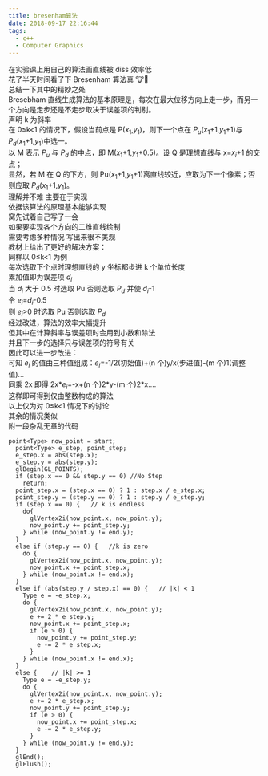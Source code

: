 ```yaml
---
title: bresenham算法
date: 2018-09-17 22:16:44
tags:
  - c++
  - Computer Graphics
---
```


在实验课上用自己的算法画直线被 diss 效率低  
花了半天时间看了下 Bresenham 算法真 🐮🍺  
总结一下其中的精妙之处  
Bresebham 直线生成算法的基本原理是，每次在最大位移方向上走一步，而另一个方向是走步还是不走步取决于误差项的判别。  
声明 k 为斜率  
在 0≤k<1 的情况下，假设当前点是 P($x_1$,$y_1$)，则下一个点在 $P_u$($x_1$+1,$y_1$+1)与 $P_d$($x_1$+1,$y_1$)中选一。  
以 M 表示 $P_u$ 与 $P_d$ 的中点，即 M($x_1$+1,$y_1$+0.5)。设 Q 是理想直线与 x=$x_i$+1 的交点；  
显然，若 M 在 Q 的下方，则 Pu($x_1$+1,$y_1$+1)离直线较近，应取为下一个像素；否则应取 $P_d$($x_1$+1,$y_1$)。  
理解并不难 主要在于实现  
依据该算法的原理基本能够实现  
窝先试着自己写了一会  
如果要实现各个方向的二维直线绘制  
需要考虑多种情况 写出来很不美观  
教材上给出了更好的解决方案：  
同样以 0≤k<1 为例  
每次选取下个点时理想直线的 y 坐标都步进 k 个单位长度  
累加值即为误差项 $d_i$  
当 $d_i$ 大于 0.5 时选取 Pu 否则选取 $P_d$ 并使 $d_i$-1  
令 $e_i$=$d_i$-0.5  
则 $e_i$>0 时选取 Pu 否则选取 $P_d$  
经过改进，算法的效率大幅提升  
但其中在计算斜率与误差项时会用到小数和除法  
并且下一步的选择只与误差项的符号有关  
因此可以进一步改进：  
可知 $e_i$ 的值由三种值组成：$e_i$=-1/2(初始值)+(n 个)y/x(步进值)-(m 个)1(调整值)...  
同乘 2x 即得 2x*$e_i$=-x+(n 个)2*y-(m 个)2\*x....  
这样即可得到仅由整数构成的算法  
以上仅为对 0≤k<1 情况下的讨论  
其余的情况类似  
附一段杂乱无章的代码

```
point<Type> now_point = start;
  point<Type> e_step, point_step;
  e_step.x = abs(step.x);
  e_step.y = abs(step.y);
  glBegin(GL_POINTS);
  if (step.x == 0 && step.y == 0) //No Step
    return;
  point_step.x = (step.x == 0) ? 1 : step.x / e_step.x;
  point_step.y = (step.y == 0) ? 1 : step.y / e_step.y;
  if (step.x == 0) {   // k is endless
    do{
      glVertex2i(now_point.x, now_point.y);
      now_point.y += point_step.y;
    } while (now_point.y != end.y);
  }
  else if (step.y == 0) {   //k is zero
    do {
      glVertex2i(now_point.x, now_point.y);
      now_point.x += point_step.x;
    } while (now_point.x != end.x);
  }
  else if (abs(step.y / step.x) == 0) {   // |k| < 1
    Type e = -e_step.x;
    do {
      glVertex2i(now_point.x, now_point.y);
      e += 2 * e_step.y;
      now_point.x += point_step.x;
      if (e > 0) {
        now_point.y += point_step.y;
        e -= 2 * e_step.x;
      }
    } while (now_point.x != end.x);
  }
  else {    // |k| >= 1
    Type e = -e_step.y;
    do {
      glVertex2i(now_point.x, now_point.y);
      e += 2 * e_step.x;
      now_point.y += point_step.y;
      if (e > 0) {
        now_point.x += point_step.x;
        e -= 2 * e_step.y;
      }
    } while (now_point.y != end.y);
  }
  glEnd();
  glFlush();

```
